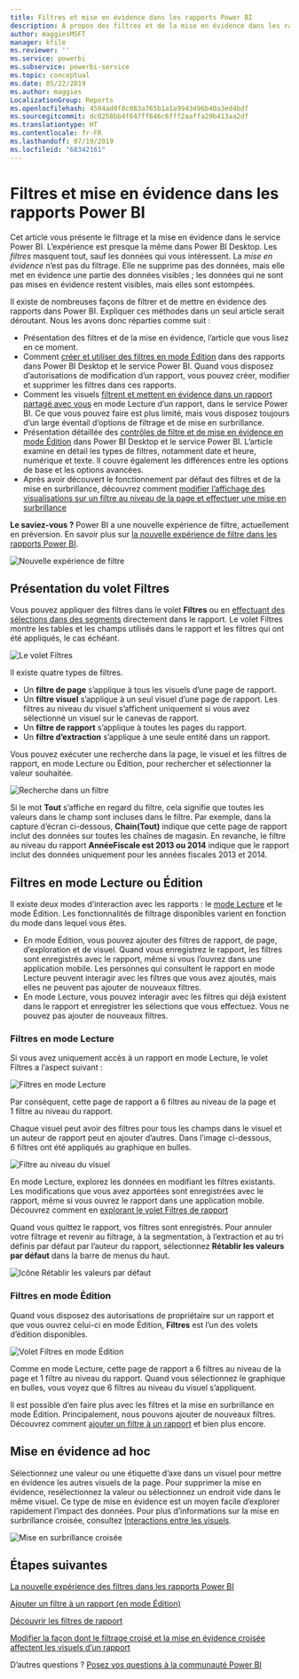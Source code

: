 ```yaml
---
title: Filtres et mise en évidence dans les rapports Power BI
description: À propos des filtres et de la mise en évidence dans les rapports Power BI
author: maggiesMSFT
manager: kfile
ms.reviewer: ''
ms.service: powerbi
ms.subservice: powerbi-service
ms.topic: conceptual
ms.date: 05/22/2019
ms.author: maggies
LocalizationGroup: Reports
ms.openlocfilehash: 4584ad0f8c083a765b1a1a9943496b40a3ed4bdf
ms.sourcegitcommit: dc0258bb4f647ff646c6fff2aaffa29b413aa2df
ms.translationtype: HT
ms.contentlocale: fr-FR
ms.lasthandoff: 07/19/2019
ms.locfileid: "68342161"
---
```

# <a name="filters-and-highlighting-in-power-bi-reports"></a>Filtres et mise en évidence dans les rapports Power BI
 Cet article vous présente le filtrage et la mise en évidence dans le service Power BI. L’expérience est presque la même dans Power BI Desktop. Les *filtres* masquent tout, sauf les données qui vous intéressent. La *mise en évidence* n’est pas du filtrage. Elle ne supprime pas des données, mais elle met en évidence une partie des données visibles ; les données qui ne sont pas mises en évidence restent visibles, mais elles sont estompées.

Il existe de nombreuses façons de filtrer et de mettre en évidence des rapports dans Power BI. Expliquer ces méthodes dans un seul article serait déroutant. Nous les avons donc réparties comme suit :

* Présentation des filtres et de la mise en évidence, l’article que vous lisez en ce moment.
* Comment [créer et utiliser des filtres en mode Édition](power-bi-report-add-filter.md) dans des rapports dans Power BI Desktop et le service Power BI. Quand vous disposez d’autorisations de modification d’un rapport, vous pouvez créer, modifier et supprimer les filtres dans ces rapports.
* Comment les visuels [filtrent et mettent en évidence dans un rapport partagé avec vous](consumer/end-user-interactions.md) en mode Lecture d’un rapport, dans le service Power BI. Ce que vous pouvez faire est plus limité, mais vous disposez toujours d’un large éventail d’options de filtrage et de mise en surbrillance.  
* Présentation détaillée des [contrôles de filtre et de mise en évidence en mode Édition](power-bi-report-add-filter.md) dans Power BI Desktop et le service Power BI. L’article examine en détail les types de filtres, notamment date et heure, numérique et texte. Il couvre également les différences entre les options de base et les options avancées.
* Après avoir découvert le fonctionnement par défaut des filtres et de la mise en surbrillance, découvrez comment [modifier l’affichage des visualisations sur un filtre au niveau de la page et effectuer une mise en surbrillance](service-reports-visual-interactions.md)

**Le saviez-vous ?** Power BI a une nouvelle expérience de filtre, actuellement en préversion. En savoir plus sur [la nouvelle expérience de filtre dans les rapports Power BI](power-bi-report-filter.md).

![Nouvelle expérience de filtre](media/power-bi-reports-filters-and-highlighting/power-bi-filter-reading.png)


## <a name="intro-to-the-filters-pane"></a>Présentation du volet Filtres

Vous pouvez appliquer des filtres dans le volet **Filtres** ou en [effectuant des sélections dans des segments](visuals/power-bi-visualization-slicers.md) directement dans le rapport. Le volet Filtres montre les tables et les champs utilisés dans le rapport et les filtres qui ont été appliqués, le cas échéant. 

![Le volet Filtres](media/power-bi-reports-filters-and-highlighting/power-bi-add-filter-reading-view.png)

Il existe quatre types de filtres.

- Un **filtre de page** s’applique à tous les visuels d’une page de rapport.     
- Un **filtre visuel** s’applique à un seul visuel d’une page de rapport. Les filtres au niveau du visuel s’affichent uniquement si vous avez sélectionné un visuel sur le canevas de rapport.    
- Un **filtre de rapport** s’applique à toutes les pages du rapport.    
- Un **filtre d’extraction** s’applique à une seule entité dans un rapport.    

Vous pouvez exécuter une recherche dans la page, le visuel et les filtres de rapport, en mode Lecture ou Édition, pour rechercher et sélectionner la valeur souhaitée. 

![Recherche dans un filtre](media/power-bi-reports-filters-and-highlighting/power-bi-search-filter.png)

Si le mot **Tout** s’affiche en regard du filtre, cela signifie que toutes les valeurs dans le champ sont incluses dans le filtre.  Par exemple, dans la capture d’écran ci-dessous, **Chain(Tout)** indique que cette page de rapport inclut des données sur toutes les chaînes de magasin.  En revanche, le filtre au niveau du rapport **AnnéeFiscale est 2013 ou 2014** indique que le rapport inclut des données uniquement pour les années fiscales 2013 et 2014.

## <a name="filters-in-reading-or-editing-view"></a>Filtres en mode Lecture ou Édition
Il existe deux modes d’interaction avec les rapports : le [mode Lecture](consumer/end-user-reading-view.md) et le mode Édition. Les fonctionnalités de filtrage disponibles varient en fonction du mode dans lequel vous êtes.

* En mode Édition, vous pouvez ajouter des filtres de rapport, de page, d’exploration et de visuel. Quand vous enregistrez le rapport, les filtres sont enregistrés avec le rapport, même si vous l’ouvrez dans une application mobile. Les personnes qui consultent le rapport en mode Lecture peuvent interagir avec les filtres que vous avez ajoutés, mais elles ne peuvent pas ajouter de nouveaux filtres.
* En mode Lecture, vous pouvez interagir avec les filtres qui déjà existent dans le rapport et enregistrer les sélections que vous effectuez. Vous ne pouvez pas ajouter de nouveaux filtres.

### <a name="filters-in-reading-view"></a>Filtres en mode Lecture
Si vous avez uniquement accès à un rapport en mode Lecture, le volet Filtres a l’aspect suivant :

![Filtres en mode Lecture](media/power-bi-reports-filters-and-highlighting/power-bi-filter-reading-view.png)

Par conséquent, cette page de rapport a 6 filtres au niveau de la page et 1 filtre au niveau du rapport.

Chaque visuel peut avoir des filtres pour tous les champs dans le visuel et un auteur de rapport peut en ajouter d’autres. Dans l’image ci-dessous, 6 filtres ont été appliqués au graphique en bulles.

![Filtre au niveau du visuel](media/power-bi-reports-filters-and-highlighting/power-bi-filter-visual-level.png)

En mode Lecture, explorez les données en modifiant les filtres existants. Les modifications que vous avez apportées sont enregistrées avec le rapport, même si vous ouvrez le rapport dans une application mobile. Découvrez comment en [explorant le volet Filtres de rapport](consumer/end-user-report-filter.md)

Quand vous quittez le rapport, vos filtres sont enregistrés. Pour annuler votre filtrage et revenir au filtrage, à la segmentation, à l’extraction et au tri définis par défaut par l’auteur du rapport, sélectionnez **Rétablir les valeurs par défaut** dans la barre de menus du haut.

![Icône Rétablir les valeurs par défaut](media/power-bi-reports-filters-and-highlighting/power-bi-reset-to-default.png)

### <a name="filters-in-editing-view"></a>Filtres en mode Édition
Quand vous disposez des autorisations de propriétaire sur un rapport et que vous ouvrez celui-ci en mode Édition, **Filtres** est l’un des volets d’édition disponibles.

![Volet Filtres en mode Édition](media/power-bi-reports-filters-and-highlighting/power-bi-add-filter-editing-view.png)

Comme en mode Lecture, cette page de rapport a 6 filtres au niveau de la page et 1 filtre au niveau du rapport. Quand vous sélectionnez le graphique en bulles, vous voyez que 6 filtres au niveau du visuel s’appliquent.

Il est possible d’en faire plus avec les filtres et la mise en surbrillance en mode Édition. Principalement, nous pouvons ajouter de nouveaux filtres. Découvrez comment [ajouter un filtre à un rapport](power-bi-report-add-filter.md) et bien plus encore.

## <a name="ad-hoc-highlighting"></a>Mise en évidence ad hoc
Sélectionnez une valeur ou une étiquette d’axe dans un visuel pour mettre en évidence les autres visuels de la page. Pour supprimer la mise en évidence, resélectionnez la valeur ou sélectionnez un endroit vide dans le même visuel. Ce type de mise en évidence est un moyen facile d’explorer rapidement l’impact des données. Pour plus d’informations sur la mise en surbrillance croisée, consultez [Interactions entre les visuels](service-reports-visual-interactions.md).

![Mise en surbrillance croisée](media/power-bi-reports-filters-and-highlighting/power-bi-adhoc-filter.gif)


## <a name="next-steps"></a>Étapes suivantes

[La nouvelle expérience des filtres dans les rapports Power BI](power-bi-report-filter.md)

[Ajouter un filtre à un rapport (en mode Édition)](power-bi-report-add-filter.md)

[Découvrir les filtres de rapport](consumer/end-user-report-filter.md)

[Modifier la façon dont le filtrage croisé et la mise en évidence croisée affectent les visuels d’un rapport](consumer/end-user-interactions.md)

D’autres questions ? [Posez vos questions à la communauté Power BI](http://community.powerbi.com/)

